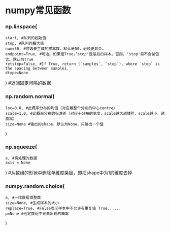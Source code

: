 # numpy常见函数

### np.linspace(
	start, #队列的起始值
	stop, #队列的最大值
	num=50, #可选要生成的样本数。默认是50，必须要非负。
	endpoint=True, #可选。如果是True，’stop'是最后的样本。否则，'stop'将不会被包含。默认为true
	retstep=False, #If True, return (`samples`, `step`), where `step` is the spacing between samples.
	dtype=None
) #返回固定间隔的数据


### np.random.normal(
	loc=0.0, #此概率分布的均值（对应着整个分布的中心centre）
	scale=1.0, #此概率分布的标准差（对应于分布的宽度，scale越大越矮胖，scale越小，越瘦高）
	size=None #输出的shape，默认为None，只输出一个值
)

### np.squeeze(
	a, #待处理的数据
	axis = None
) #从数组的形状中删除单维度条目，即把shape中为1的维度去掉

### numpy.random.choice(
	a, #一维数组或整数
	size=None, #生成样本的大小
	replace=True, #False表示样本中不允许有重复值 True......
	p=None #给定数组中元素出现的概率
)